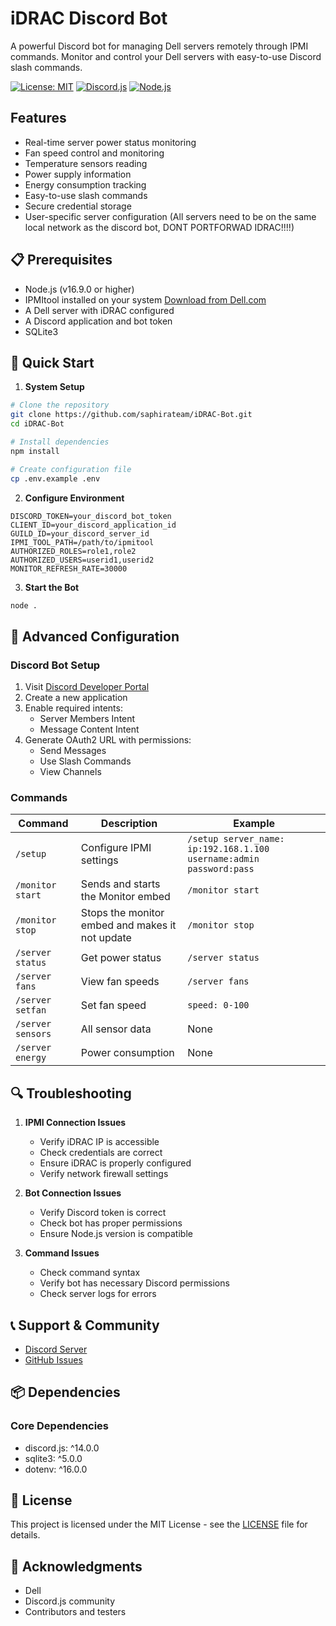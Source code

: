 # iDRAC Discord Bot

A powerful Discord bot for managing Dell servers remotely through IPMI commands. Monitor and control your Dell servers with easy-to-use Discord slash commands.


[![License: MIT](https://img.shields.io/badge/License-MIT-yellow.svg)](https://opensource.org/licenses/MIT)
[![Discord.js](https://img.shields.io/badge/Discord.js-v14-blue.svg)](https://discord.js.org)
[![Node.js](https://img.shields.io/badge/Node.js-v16.9.0+-green.svg)](https://nodejs.org)

##  Features

- Real-time server power status monitoring
- Fan speed control and monitoring
- Temperature sensors reading
- Power supply information
- Energy consumption tracking
- Easy-to-use slash commands
- Secure credential storage
- User-specific server configuration (All servers need to be on the same local network as the discord bot, DONT PORTFORWAD IDRAC!!!!)

## 📋 Prerequisites

- Node.js (v16.9.0 or higher)
- IPMItool installed on your system [Download from Dell.com](https://www.dell.com/support/home/en-us/drivers/driversdetails?driverid=m63f3)
- A Dell server with iDRAC configured
- A Discord application and bot token
- SQLite3

## 🚀 Quick Start

1. **System Setup**
```bash
# Clone the repository
git clone https://github.com/saphirateam/iDRAC-Bot.git
cd iDRAC-Bot

# Install dependencies
npm install

# Create configuration file
cp .env.example .env
```

2. **Configure Environment**
```env
DISCORD_TOKEN=your_discord_bot_token
CLIENT_ID=your_discord_application_id
GUILD_ID=your_discord_server_id
IPMI_TOOL_PATH=/path/to/ipmitool
AUTHORIZED_ROLES=role1,role2 
AUTHORIZED_USERS=userid1,userid2 
MONITOR_REFRESH_RATE=30000 

```

3. **Start the Bot**
```bash
node .
```

## 🔧 Advanced Configuration

### Discord Bot Setup
1. Visit [Discord Developer Portal](https://discord.com/developers/applications)
2. Create a new application
3. Enable required intents:
   - Server Members Intent
   - Message Content Intent
4. Generate OAuth2 URL with permissions:
   - Send Messages
   - Use Slash Commands
   - View Channels

###  Commands
| Command | Description | Example |
|---------|-------------|---------|
| `/setup` | Configure IPMI settings | `/setup server_name: ip:192.168.1.100 username:admin password:pass` |
| `/monitor start` | Sends and starts the Monitor embed | `/monitor start` |
| `/monitor stop` | Stops the monitor embed and makes it not update | `/monitor stop` |
| `/server status` | Get power status | `/server status` |
| `/server fans` | View fan speeds | `/server fans` |
| `/server setfan` | Set fan speed | `speed: 0-100` |
| `/server sensors` | All sensor data | None |
| `/server energy` | Power consumption | None 

## 🔍 Troubleshooting

1. **IPMI Connection Issues**
   - Verify iDRAC IP is accessible
   - Check credentials are correct
   - Ensure iDRAC is properly configured
   - Verify network firewall settings

2. **Bot Connection Issues**
   - Verify Discord token is correct
   - Check bot has proper permissions
   - Ensure Node.js version is compatible

3. **Command Issues**
   - Check command syntax
   - Verify bot has necessary Discord permissions
   - Check server logs for errors

## 📞 Support & Community

- [Discord Server](https://discord.gg/your-server)
- [GitHub Issues](https://github.com/yourusername/iDRAC-Bot/issues)

## 📦 Dependencies

### Core Dependencies
- discord.js: ^14.0.0
- sqlite3: ^5.0.0
- dotenv: ^16.0.0

## 📜 License

This project is licensed under the MIT License - see the [LICENSE](LICENSE) file for details.

## 🙏 Acknowledgments

- Dell 
- Discord.js community
- Contributors and testers
